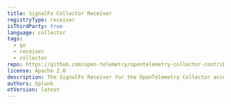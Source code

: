 ```yaml
---
title: SignalFx Collector Receiver
registryType: receiver
isThirdParty: true
language: collector
tags:
  - go
  - receiver
  - collector
repo: https://github.com/open-telemetry/opentelemetry-collector-contrib/tree/main/receiver/signalfxreceiver
license: Apache 2.0
description: The SignalFx Receiver for the OpenTelemetry Collector accepts metrics in the SignalFx proto format and events (Logs) in the SignalFx proto format.
authors: Splunk
otVersion: latest
---
```

